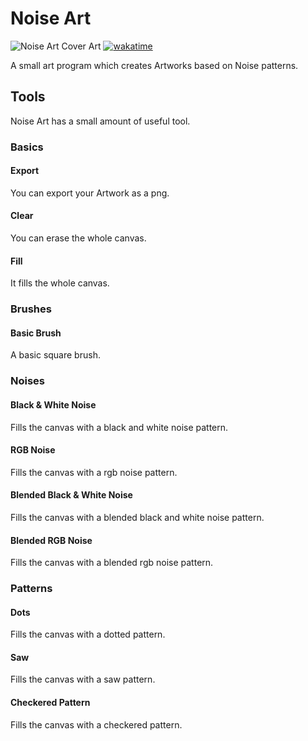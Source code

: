 # Noise Art
![Noise Art Cover Art](https://github.com/RaffaelSchaefer/Noise-Art/blob/master/img/cover/cover.png?raw=true)
[![wakatime](https://wakatime.com/badge/github/RaffaelSchaefer/Noise-Art.svg)](https://wakatime.com/badge/github/RaffaelSchaefer/Noise-Art)

A small art program which creates Artworks based on Noise patterns.
## Tools
Noise Art has a small amount of useful tool.
### Basics
#### Export
You can export your Artwork as a png.
#### Clear
You can erase the whole canvas.
#### Fill
It fills the whole canvas.
### Brushes
#### Basic Brush
A basic square brush.
### Noises
#### Black & White Noise
Fills the canvas with a black and white noise pattern.
#### RGB Noise
Fills the canvas with a rgb noise pattern.
#### Blended Black & White Noise
Fills the canvas with a blended black and white noise pattern.
#### Blended RGB Noise
Fills the canvas with a blended rgb noise pattern.
### Patterns
#### Dots
Fills the canvas with a dotted pattern.
#### Saw
Fills the canvas with a saw pattern.
#### Checkered Pattern
Fills the canvas with a checkered pattern.

